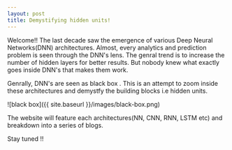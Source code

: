 ```yaml
---
layout: post
title: Demystifying hidden units!
---
```


Welcome!! The last decade saw the emergence of various Deep Neural Networks(DNN) architectures. Almost, every analytics and prediction problem is seen through the DNN's lens. The genral trend is to increase the number of hidden layers for better results. But nobody knew what exactly goes inside DNN's that makes them work. 

Genrally, DNN's are seen as black box . This is an attempt to zoom inside these architectures and demystfy the building blocks i.e hidden units.  

![black box]({{ site.baseurl }}/images/black-box.png)

The website will feature each architectures(NN, CNN, RNN, LSTM etc) and breakdown into a series of blogs.

Stay tuned !! 
